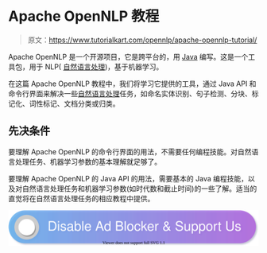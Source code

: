 # Apache OpenNLP 教程

> 原文：<https://www.tutorialkart.com/opennlp/apache-opennlp-tutorial/>

Apache OpenNLP 是一个开源项目，它是跨平台的，用 [Java](https://www.tutorialkart.com/java/) 编写。这是一个工具包，用于 NLP( [自然语言处理](https://www.tutorialkart.com/natural-language-processing/))，基于机器学习。

在这篇 Apache OpenNLP 教程中，我们将学习它提供的工具，通过 Java API 和命令行界面来解决一些[自然语言处理](https://www.tutorialkart.com/natural-language-processing/)任务，如命名实体识别、句子检测、分块、标记化、词性标记、文档分类或归类。

## 先决条件

要理解 Apache OpenNLP 的命令行界面的用法，不需要任何编程技能。对自然语言处理任务、机器学习参数的基本理解就足够了。

要理解 Apache OpenNLP 的 Java API 的用法，需要基本的 Java 编程技能，以及对自然语言处理任务和机器学习参数(如时代数和截止时间)的一些了解。适当的直觉将在自然语言处理任务的相应教程中提供。

[![](img/925da31b32d6bc3827932f6c8afb11bb.png)](https://www.tutorialkart.com/)